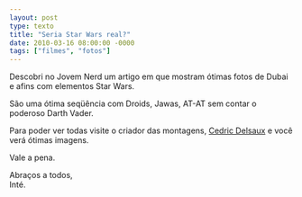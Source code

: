 ```yaml
---
layout: post
type: texto
title: "Seria Star Wars real?"
date: 2010-03-16 08:00:00 -0000
tags: ["filmes", "fotos"]
---
```

Descobri no Jovem Nerd um artigo em que mostram ótimas fotos de Dubai e afins com elementos Star Wars.

São uma ótima seqüência com Droids, Jawas, AT-AT sem contar o poderoso Darth Vader.

Para poder ver todas visite o criador das montagens, <a href="https://www.cedricdelsaux.com/dark-lens-welcome-to-the-dark-corporation">Cedric Delsaux</a> e você verá ótimas imagens.

Vale a pena.

Abraços a todos,  
Inté.